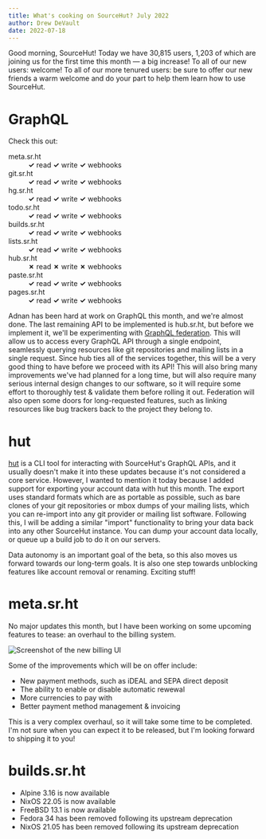 ```yaml
---
title: What's cooking on SourceHut? July 2022
author: Drew DeVault
date: 2022-07-18
---
```


Good morning, SourceHut! Today we have 30,815 users, 1,203 of which are joining
us for the first time this month &mdash; a big increase! To all of our new
users: welcome! To all of our more tenured users: be sure to offer our new
friends a warm welcome and do your part to help them learn how to use SourceHut.

# GraphQL

Check this out:

<dl>
  <dt>meta.sr.ht</dt>
  <dd><strong class="text-success">✓</strong> read <strong class="text-success">✓</strong> write <strong class="text-success">✓</strong> webhooks</dd>
  <dt>git.sr.ht</dt>
  <dd><strong class="text-success">✓</strong> read <strong class="text-success">✓</strong> write <strong class="text-success">✓</strong> webhooks</dd>
  <dt>hg.sr.ht</dt>
  <dd><strong class="text-success">✓</strong> read <strong class="text-success">✓</strong> write <strong class="text-success">✓</strong> webhooks</dd>
  <dt>todo.sr.ht</dt>
  <dd><strong class="text-success">✓</strong> read <strong class="text-success">✓</strong> write <strong class="text-success">✓</strong> webhooks</dd>
  <dt>builds.sr.ht</dt>
  <dd><strong class="text-success">✓</strong> read <strong class="text-success">✓</strong> write <strong class="text-success">✓</strong> webhooks</dd>
  <dt>lists.sr.ht</dt>
  <dd><strong class="text-success">✓</strong> read <strong class="text-success">✓</strong> write <strong class="text-success">✓</strong> webhooks</dd>
  <dt>hub.sr.ht</dt>
  <dd><strong class="text-danger">✗</strong> read <strong class="text-danger">✗</strong> write <strong class="text-danger">✗</strong> webhooks</dd>
  <dt>paste.sr.ht</dt>
  <dd><strong class="text-success">✓</strong> read <strong class="text-success">✓</strong> write <strong class="text-success">✓</strong> webhooks</dd>
  <dt>pages.sr.ht</dt>
  <dd><strong class="text-success">✓</strong> read <strong class="text-success">✓</strong> write <strong class="text-success">✓</strong> webhooks</dd>
</dl>

Adnan has been hard at work on GraphQL this month, and we're almost done. The
last remaining API to be implemented is hub.sr.ht, but before we implement it,
we'll be experimenting with [GraphQL federation]. This will allow us to access
every GraphQL API through a single endpoint, seamlessly querying resources like
git repositories and mailing lists in a single request. Since hub ties all of
the services together, this will be a very good thing to have before we proceed
with its API! This will also bring many improvements we've had planned for a
long time, but will also require many serious internal design changes to our
software, so it will require some effort to thoroughly test & validate them
before rolling it out. Federation will also open some doors for long-requested
features, such as linking resources like bug trackers back to the project they
belong to.

[GraphQL federation]: https://www.apollographql.com/docs/federation/

# hut

[hut] is a CLI tool for interacting with SourceHut's GraphQL APIs, and it
usually doesn't make it into these updates because it's not considered a core
service. However, I wanted to mention it today because I added support for
exporting your account data with hut this month. The export uses standard
formats which are as portable as possible, such as bare clones of your git
repositories or mbox dumps of your mailing lists, which you can re-import into
any git provider or mailing list software. Following this, I will be adding a
similar "import" functionality to bring your data back into any other SourceHut
instance. You can dump your account data locally, or queue up a build job to do
it on our servers.

[hut]: https://sr.ht/~emersion/hut/

Data autonomy is an important goal of the beta, so this also moves us forward
towards our long-term goals. It is also one step towards unblocking features
like account removal or renaming. Exciting stuff!

# meta.sr.ht

No major updates this month, but I have been working on some upcoming features
to tease: an overhaul to the billing system.

![Screenshot of the new billing UI](https://l.sr.ht/wPDl.png)

Some of the improvements which will be on offer include:

- New payment methods, such as iDEAL and SEPA direct deposit
- The ability to enable or disable automatic rewewal
- More currencies to pay with
- Better payment method management & invoicing

This is a very complex overhaul, so it will take some time to be completed. I'm
not sure when you can expect it to be released, but I'm looking forward to
shipping it to you!

# builds.sr.ht

- Alpine 3.16 is now available
- NixOS 22.05 is now available
- FreeBSD 13.1 is now available
- Fedora 34 has been removed following its upstream deprecation
- NixOS 21.05 has been removed following its upstream deprecation
